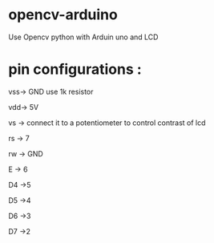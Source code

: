 # opencv-arduino
Use Opencv python with Arduin uno and LCD


# pin configurations :

 vss-> GND  use 1k resistor 
 
 vdd-> 5V
 
 vs -> connect it to a potentiometer to control contrast of lcd 
 
 rs -> 7
 
 rw -> GND
 
 E  -> 6
 
 D4 ->5
 
 D5 ->4
 
 D6 ->3
 
 D7 ->2
